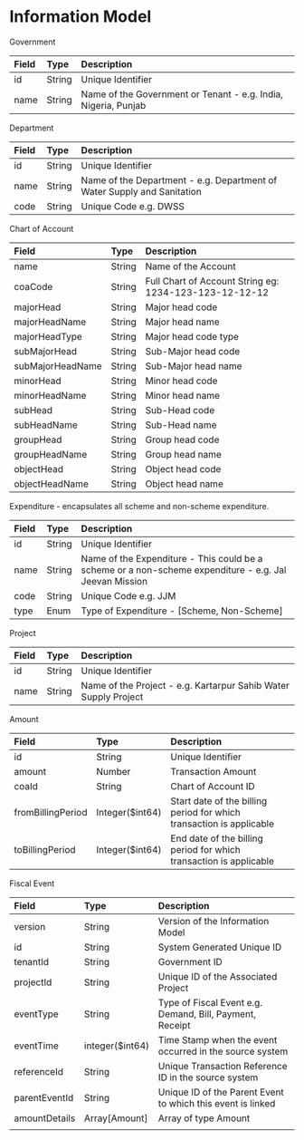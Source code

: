# Information Model

Government

| Field | Type | Description |
| :--- | :--- | :--- |
| id | String | Unique Identifier |
| name | String | Name of the Government or Tenant - e.g. India, Nigeria, Punjab |

Department

| Field | Type | Description |
| :--- | :--- | :--- |
| id | String | Unique Identifier |
| name | String | Name of the Department - e.g. Department of Water Supply and Sanitation |
| code | String | Unique Code e.g. DWSS |

Chart of Account

| Field | Type | Description |
| :--- | :--- | :--- |
| name | String | Name of the Account  |
| coaCode | String  | Full Chart of Account String eg: 1234-123-123-12-12-12 |
| majorHead | String | Major head code |
| majorHeadName | String | Major head name |
| majorHeadType | String | Major head code type |
| subMajorHead | String | Sub-Major head code |
| subMajorHeadName | String | Sub-Major head name |
| minorHead | String | Minor head code |
| minorHeadName | String | Minor head name |
| subHead | String | Sub-Head code |
| subHeadName | String | Sub-Head name |
| groupHead | String | Group head code |
| groupHeadName | String | Group head name |
| objectHead | String | Object head code |
| objectHeadName | String | Object head name |

Expenditure - encapsulates all scheme and non-scheme expenditure.

| Field | Type | Description |
| :--- | :--- | :--- |
| id | String | Unique Identifier |
| name | String | Name of the Expenditure - This could be a scheme or a non-scheme expenditure - e.g. Jal Jeevan Mission |
| code | String | Unique Code e.g. JJM |
| type | Enum | Type of Expenditure - \[Scheme, Non-Scheme\] |

Project

| Field | Type | Description |
| :--- | :--- | :--- |
| id | String | Unique Identifier |
| name | String | Name of the Project - e.g. Kartarpur Sahib Water Supply Project |

Amount

| Field | Type | Description |
| :--- | :--- | :--- |
| id | String | Unique Identifier |
| amount | Number | Transaction Amount |
| coaId | String | Chart of Account ID |
| fromBillingPeriod | Integer\($int64\) | Start date of the billing period for which transaction is applicable |
| toBillingPeriod | Integer\($int64\) | End date of the billing period for which transaction is applicable |

Fiscal Event

| Field | Type | Description |
| :--- | :--- | :--- |
| version | String | Version of the Information Model |
| id | String | System Generated Unique ID |
| tenantId | String | Government ID |
| projectId | String | Unique ID of the Associated Project  |
| eventType | String | Type of Fiscal Event e.g. Demand, Bill, Payment, Receipt |
| eventTime | integer\($int64\) | Time Stamp when the event occurred in the source system |
| referenceId | String | Unique Transaction Reference ID in the source system |
| parentEventId | String | Unique ID of the Parent Event to which this event is linked |
| amountDetails | Array\[Amount\] | Array of type Amount |
|  |  |  |

